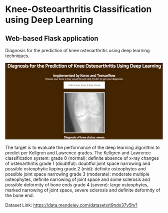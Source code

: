 # Knee-Osteoarthritis Classification using Deep Learning

## Web-based Flask application

Diagnosis for the prediction of knee osteoarthritis using deep learning techniques.

![Screenshot](screenshot1.png)

The target is to evaluate the performance of the deep learning algorithm to predict per Kellgren and Lawrence grades. The Kellgren and Lawrence classification system: grade 0 (normal): definite absence of x-ray changes of osteoarthritis grade 1 (doubtful): doubtful joint space narrowing and possible osteophytic lipping grade 2 (mid): definite osteophytes and possible joint space narrowing grade 3 (moderate): moderate multiple osteophytes, definite narrowing of joint space and some sclerosis and possible deformity of bone ends grade 4 (severe): large osteophytes, marked narrowing of joint space, severe sclerosis and definite deformity of the bone end. 

Dataset Link: https://data.mendeley.com/datasets/t9ndx37v5h/1
